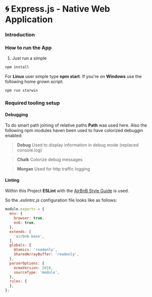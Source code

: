 # :cyclone: Express.js - Native Web Application

### Introduction

### How to run the App

1) Just run a simple
```bash
npm install
```

For **Linux** user simple type **npm start**.
If you're on **Windows** use the following home grown script:
```bash
npm run starwin
```

### Required tooling setup

#### Debugging

To do smart path joining of relative paths **Path** was used here.
Also the following npm modules haven been used to have colorized debuggin enabled:

> **Debug**
> Used to display information in debug mode (replaced console.log)

> **Chalk**
> Colorize debug messages

> **Morgan**
> Used for http traffic logging

#### Linting

Within this Project **ESLint** with the [AirBnB Style Guide](https://github.com/airbnb/javascript) is used.

So the _.eslintrc.js_ configuration file looks like as follows:
```javascript
module.exports = {
  env: {
    browser: true,
    es6: true,
  },
  extends: [
    'airbnb-base',
  ],
  globals: {
    Atomics: 'readonly',
    SharedArrayBuffer: 'readonly',
  },
  parserOptions: {
    ecmaVersion: 2018,
    sourceType: 'module',
  },
  rules: {
  },
};
```